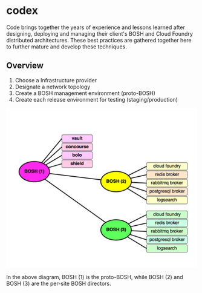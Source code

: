 # codex

Code brings together the years of experience and lessons learned after designing, deploying and managing their client's BOSH and Cloud Foundry distributed architectures.  These best practices are gathered together here to further mature and develop these techniques.

## Overview

1. Choose a Infrastructure provider
1. Designate a network topology
1. Create a BOSH management environment (proto-BOSH)
1. Create each release environment for testing (staging/production)

![proto-BOSH](/images/proto-BOSH.png)

In the above diagram, BOSH (1) is the proto-BOSH, while BOSH (2) and BOSH (3) are the per-site BOSH directors.

